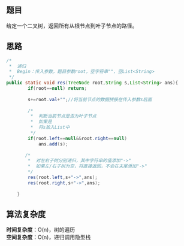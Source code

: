 ## 题目
给定一个二叉树，返回所有从根节点到叶子节点的路径。
## 思路
```java
/*
 *  递归
 *  Begin：传入参数，题目参数root，空字符串""，空List<String>
 */
public static void res(TreeNode root,String s,List<String> ans){
        if(root==null) return;
        
        s+=root.val+"";//将当前节点的数据拼接在传入参数s后面
        
        /*
         *  判断当前节点是否为叶子节点
         *  如果是
         *  将s放入List中
         */ 
        if(root.left==null&&root.right==null)
            ans.add(s);
            
       /*
        *  对左右子树分别递归，其中字符串的值添加"->"
        *  如果左/右子树为空，将直接返回，不会在末尾添加"->"
        */
        res(root.left,s+"->",ans);
        res(root.right,s+"->",ans);
        
    }
```
## 算法复杂度
**时间复杂度**：O(n)，树的遍历  
**空间复杂度**：O(n)，递归调用隐型栈
